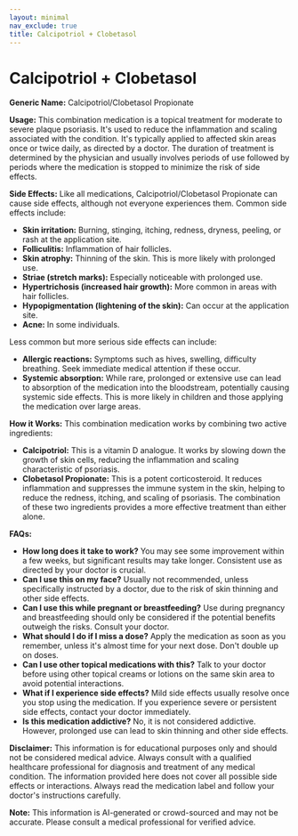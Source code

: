 ```yaml
---
layout: minimal
nav_exclude: true
title: Calcipotriol + Clobetasol
---
```


# Calcipotriol + Clobetasol

**Generic Name:** Calcipotriol/Clobetasol Propionate

**Usage:**  This combination medication is a topical treatment for moderate to severe plaque psoriasis.  It's used to reduce the inflammation and scaling associated with the condition. It's typically applied to affected skin areas once or twice daily, as directed by a doctor.  The duration of treatment is determined by the physician and usually involves periods of use followed by periods where the medication is stopped to minimize the risk of side effects.

**Side Effects:**  Like all medications, Calcipotriol/Clobetasol Propionate can cause side effects, although not everyone experiences them.  Common side effects include:

* **Skin irritation:** Burning, stinging, itching, redness, dryness, peeling, or rash at the application site.
* **Folliculitis:** Inflammation of hair follicles.
* **Skin atrophy:** Thinning of the skin.  This is more likely with prolonged use.
* **Striae (stretch marks):**  Especially noticeable with prolonged use.
* **Hypertrichosis (increased hair growth):**  More common in areas with hair follicles.
* **Hypopigmentation (lightening of the skin):** Can occur at the application site.
* **Acne:** In some individuals.


Less common but more serious side effects can include:

* **Allergic reactions:**  Symptoms such as hives, swelling, difficulty breathing.  Seek immediate medical attention if these occur.
* **Systemic absorption:** While rare, prolonged or extensive use can lead to absorption of the medication into the bloodstream, potentially causing systemic side effects.  This is more likely in children and those applying the medication over large areas.


**How it Works:** This combination medication works by combining two active ingredients:

* **Calcipotriol:** This is a vitamin D analogue.  It works by slowing down the growth of skin cells, reducing the inflammation and scaling characteristic of psoriasis.
* **Clobetasol Propionate:** This is a potent corticosteroid.  It reduces inflammation and suppresses the immune system in the skin, helping to reduce the redness, itching, and scaling of psoriasis.  The combination of these two ingredients provides a more effective treatment than either alone.


**FAQs:**

* **How long does it take to work?**  You may see some improvement within a few weeks, but significant results may take longer.  Consistent use as directed by your doctor is crucial.
* **Can I use this on my face?** Usually not recommended, unless specifically instructed by a doctor, due to the risk of skin thinning and other side effects.
* **Can I use this while pregnant or breastfeeding?**  Use during pregnancy and breastfeeding should only be considered if the potential benefits outweigh the risks.  Consult your doctor.
* **What should I do if I miss a dose?** Apply the medication as soon as you remember, unless it's almost time for your next dose.  Don't double up on doses.
* **Can I use other topical medications with this?**  Talk to your doctor before using other topical creams or lotions on the same skin area to avoid potential interactions.
* **What if I experience side effects?**  Mild side effects usually resolve once you stop using the medication.  If you experience severe or persistent side effects, contact your doctor immediately.
* **Is this medication addictive?**  No, it is not considered addictive.  However, prolonged use can lead to skin thinning and other side effects.


**Disclaimer:** This information is for educational purposes only and should not be considered medical advice. Always consult with a qualified healthcare professional for diagnosis and treatment of any medical condition.  The information provided here does not cover all possible side effects or interactions.  Always read the medication label and follow your doctor's instructions carefully.


**Note:** This information is AI-generated or crowd-sourced and may not be accurate. Please consult a medical professional for verified advice.